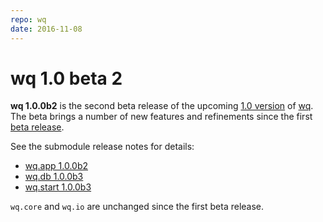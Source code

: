 ```yaml
---
repo: wq
date: 2016-11-08
---
```


# wq 1.0 beta 2

**wq 1.0.0b2** is the second beta release of the upcoming [1.0 version](https://github.com/wq/wq/issues/22) of [wq](../index.md).  The beta brings a number of new features and refinements since the first [beta release](./wq-1.0.0b1.md).

See the submodule release notes for details:
- [wq.app 1.0.0b2](./wq.app-1.0.0b2.md)
- [wq.db 1.0.0b3](./wq.db-1.0.0b3.md)
- [wq.start 1.0.0b3](./wq.create-1.0.0b3.md)

`wq.core` and `wq.io` are unchanged since the first beta release.

